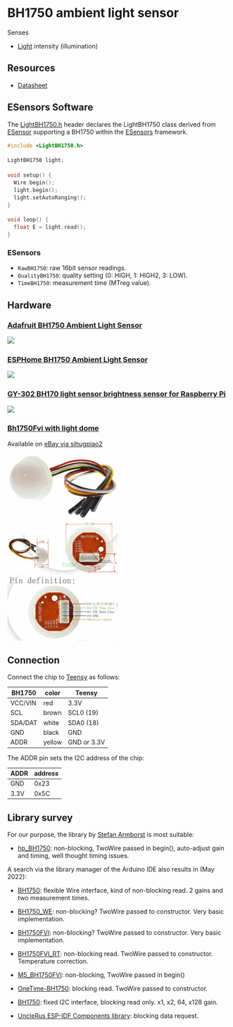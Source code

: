 # BH1750 ambient light sensor

Senses

- [Light](../parameters/light.md) intensity (illumination)


## Resources

- [Datasheet](https://www.elechouse.com/elechouse/images/product/Digital%20light%20Sensor/bh1750fvi-e.pdf)


## ESensors Software

The [LightBH1750.h](../../src/LightBH1750.h) header declares the
LightBH1750 class derived from [ESensor](../classes.md#esensor)
supporting a BH1750 within the [ESensors](../classes.md) framework.

```cpp
#include <LightBH1750.h>

LightBH1750 light;

void setup() {
  Wire.begin();
  light.begin();
  light.setAutoRanging();
}

void loop() {
  float E = light.read();
}
```

### ESensors

- `RawBH1750`: raw 16bit sensor readings. 
- `QualityBH1750`: quality setting (0: HIGH, 1: HIGH2, 3: LOW).
- `TimeBH1750`: measurement time (MTreg value).


## Hardware

### [Adafruit BH1750 Ambient Light Sensor](https://learn.adafruit.com/adafruit-bh1750-ambient-light-sensor)

<img src="https://cdn-learn.adafruit.com/assets/assets/000/093/309/medium800/adafruit_products_pinputs4681_top_ORIG_2020_07.png?1595024462" width=50%>


### [ESPHome BH1750 Ambient Light Sensor](https://esphome.io/components/sensor/bh1750.html)

<img src="https://esphome.io/_images/bh1750-full.jpg" width=50%>


### [GY-302 BH170 light sensor brightness sensor for Raspberry Pi](https://www.az-delivery.de/en/products/gy-302-bh1750-lichtsensor-lichtstaerke-modul-fuer-arduino-und-raspberry-pi)

<img src="https://www.az-delivery.de/cdn/shop/products/gy-302-bh1750-licht-sensor-helligkeitsensor-fur-raspberry-pi-202856.jpg?v=1679398653&width=1200" width=30%>

### [Bh1750Fvi with light dome](https://www.ebay.de/itm/313537378784?chn=ps&_trkparms=ispr%3D1&amdata=enc%3A1sBBkBa-6RfClS7tqIW48lA86&norover=1&mkevt=1&mkrid=707-134425-41852-0&mkcid=2&itemid=313537378784&targetid=1596011701110&device=c&mktype=pla&googleloc=9042270&poi=&campaignid=14472331666&mkgroupid=125370287694&rlsatarget=pla-1596011701110&abcId=9300652&merchantid=111416633&gclid=EAIaIQobChMI4N3RsZO89wIVk-F3Ch2fuwEmEAQYBCABEgLo8_D_BwE)

Available on [eBay via sihugpiao2](https://www.ebay.de/str/sihugpiao2)

<img src="images/bh1750-lightdome.jpg" width=50%>

<img src="images/bh1750-lightdome-dimensions.jpg" width=50%>

<img src="images/bh1750-lightdome-pins.jpg" width=50%>


## Connection

Connect the chip to [Teensy](https://www.pjrc.com/teensy/pinout.html)
as follows:

| BH1750  | color  | Teensy      |
| ------- | ------ | ----------- |
| VCC/VIN | red    | 3.3V        |
| SCL     | brown  | SCL0 (19)   |
| SDA/DAT | white  | SDA0 (18)   |
| GND     | black  | GND         |
| ADDR    | yellow | GND or 3.3V |

The ADDR pin sets the I2C address of the chip:

| ADDR | address |
| ---- | ------- |
| GND  | 0x23    |
| 3.3V | 0x5C    |


## Library survey

For our purpose, the library by [Stefan Armborst](https://github.com/Starmbi) is most suitable:

- [hp_BH1750](https://github.com/Starmbi/hp_BH1750): non-blocking,
  TwoWire passed in begin(), auto-adjust gain and timing, well thought
  timing issues.


A search via the library manager of the Arduino IDE also results in (May 2022):

- [BH1750](https://github.com/claws/BH1750): flexible Wire interface,
  kind of non-blocking read. 2 gains and two measurement times.

- [BH1750_WE](https://github.com/wollewald/BH1750_WE): non-blocking?
  TwoWire passed to constructor. Very basic implementation.

- [BH1750FVI](https://github.com/PeterEmbedded/BH1750FVI):
  non-blocking? TwoWire passed to constructor. Very basic
  implementation.

- [BH1750FVI_RT](https://github.com/RobTillaart/BH1750FVI_RT):
  non-blocking read. TwoWire passed to constructor. Temperature
  correction.

- [M5_BH1750FVI](https://github.com/m5stack/M5_BH1750FVI):
  non-blocking, TwoWire passed in begin()

- [OneTime-BH1750](OneTime-BH1750): blocking read. TwoWire passed to
  constructor.

- [BH1750](https://github.com/jancoow/BH1730-Library): fixed I2C
  interface, blocking read only. x1, x2, 64, x128 gain.

- [UncleRus ESP-IDF Components
  library](https://github.com/UncleRus/esp-idf-lib): blocking data
  request.
